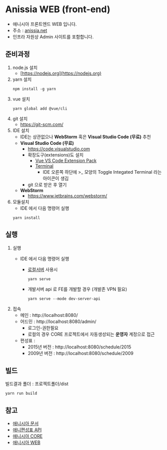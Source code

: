 # Anissia WEB (front-end)
- 애니시아 프론트엔드 WEB 입니다.
- 주소 : [anissia.net](https://anissia.net)
- 인프라 자원상 Admin 사이트를 포함합니다.

## 준비과정
1. node.js 설치
   * [https://nodejs.org](https://nodejs.org)
1. yarn 설치
   ```
   npm install -g yarn
   ```
1. vue 설치
   ```
   yarn global add @vue/cli
   ```
1. git 설치
    * https://git-scm.com/
1. IDE 설치
   * IDE는 상관없으나 **WebStorm** 혹은 **Visual Studio Code (무료)** 추천
   * **Visual Studio Code (무료)**
     * https://code.visualstudio.com
     * 확장도구(extensions)도 설치
       * [Vue VS Code Extension Pack](https://marketplace.visualstudio.com/items?itemName=sdras.vue-vscode-extensionpack)
       * [Terminal](https://marketplace.visualstudio.com/items?itemName=formulahendry.terminal)
         * IDE 오른쪽 하단에 >_ 모양의 Toggle Integated Terminal 라는 아이콘이 생김
     * git 으로 받은 후 열기
   * **WebStorm**
     * https://www.jetbrains.com/webstorm/
1. 모듈설치
   * IDE 에서 다음 명령어 실행
   ```
   yarn install
   ```

## 실행
1. 실행
   * IDE 에서 다음 명령어 실행
    
     * [로컬서버](https://github.com/anissia-net/anissia-core) 사용시
       ```
       yarn serve
       ```
     * 개발서버 api 로 FE를 개발할 경우 (개발존 VPN 필요)
       ```
       yarn serve --mode dev-server-api
       ```
2. 접속
   * 메인 : http://localhost:8080/
   * 어드민 : http://localhost:8080/admin/
     * 로그인-권한필요
     * 로컬의 경우 CORE 프로젝트에서 자동생성되는 **운영자** 계정으로 접근
   * 편성표 : 
      * 2015년 버전 : http://localhost:8080/schedule/2015
      * 2009년 버전 : http://localhost:8080/schedule/2009

## 빌드
빌드결과 폴더 : 프로젝트폴더/dist
```
yarn run build
```

## 참고
* [애니시아 문서](https://github.com/anissia-net/document)
* [애니편성표 API](https://github.com/anissia-net/document/blob/main/api_anime_schdule.md)
* [애니시아 CORE](https://github.com/anissia-net/anissia-core)
* [애니시아 WEB](https://github.com/anissia-net/anissia-web)
